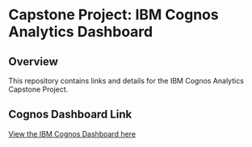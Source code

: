 # Capstone Project: IBM Cognos Analytics Dashboard

## Overview
This repository contains links and details for the IBM Cognos Analytics Capstone Project.

## Cognos Dashboard Link
[View the IBM Cognos Dashboard here](https://us1.ca.analytics.ibm.com/bi/?perspective=dashboard&pathRef=.my_folders%2FCapstone%2BProject&action=view&mode=dashboard&subView=model00000193383e13ae_00000007)

